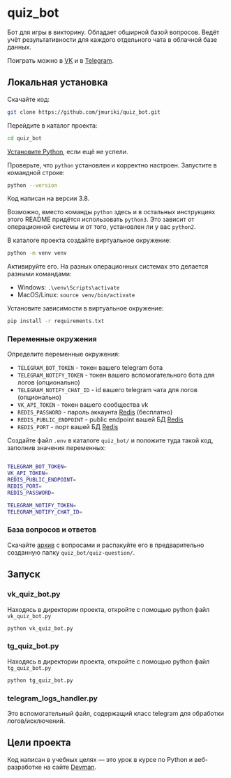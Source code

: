 # quiz_bot

Бот для игры в викторину. Обладает обширной базой вопросов. Ведёт учёт результативности для каждого отдельного чата в облачной базе данных.

Поиграть можно в [VK](https://vk.com/club219903049) и в [Telegram](https://t.me/DevmanQuizBot).

## Локальная установка

Скачайте код:
```sh
git clone https://github.com/jmuriki/quiz_bot.git
```

Перейдите в каталог проекта:
```sh
cd quiz_bot
```

[Установите Python](https://www.python.org/), если ещё не успели.

Проверьте, что `python` установлен и корректно настроен. Запустите в командной строке:
```sh
python --version
```
Код написан на версии 3.8.

Возможно, вместо команды `python` здесь и в остальных инструкциях этого README придётся использовать `python3`. Это зависит от операционной системы и от того, установлен ли у вас `python2`. 

В каталоге проекта создайте виртуальное окружение:
```sh
python -m venv venv
```
Активируйте его. На разных операционных системах это делается разными командами:

- Windows: `.\venv\Scripts\activate`
- MacOS/Linux: `source venv/bin/activate`

Установите зависимости в виртуальное окружение:
```sh
pip install -r requirements.txt
```

### Переменные окружения

Определите переменные окружения:
- `TELEGRAM_BOT_TOKEN` - токен вашего telegram бота
- `TELEGRAM_NOTIFY_TOKEN` - токен вашего вспомогательного бота для логов (опционально)
- `TELEGRAM_NOTIFY_CHAT_ID` - id вашего telegram чата для логов (опционально)
- `VK_API_TOKEN` - токен вашего сообщества vk
- `REDIS_PASSWORD` - пароль аккаунта [Redis](https://redis.com) (бесплатно)
- `REDIS_PUBLIC_ENDPOINT` - public endpoint вашей БД [Redis](https://redis.com)
- `REDIS_PORT` - порт вашей БД [Redis](https://redis.com)


Создайте файл `.env` в каталоге `quiz_bot/` и положите туда такой код, заполнив значения переменных:
```sh

TELEGRAM_BOT_TOKEN=
VK_API_TOKEN=
REDIS_PUBLIC_ENDPOINT=
REDIS_PORT=
REDIS_PASSWORD=

TELEGRAM_NOTIFY_TOKEN=
TELEGRAM_NOTIFY_CHAT_ID=

```
### База вопросов и ответов

Скачайте [архив](https://dvmn.org/media/modules_dist/quiz-questions.zip) с вопросами и распакуйте его в предварительно созданную папку `quiz_bot/quiz-question/`.

## Запуск

### vk_quiz_bot.py

Находясь в директории проекта, откройте с помощью python файл `vk_quiz_bot.py`

```sh
python vk_quiz_bot.py
```
### tg_quiz_bot.py

Находясь в директории проекта, откройте с помощью python файл `tg_quiz_bot.py`

```sh
python tg_quiz_bot.py
```
### telegram_logs_handler.py

Это вспомогательный файл, содержащий класс telegram для обработки логов/исключений.

## Цели проекта

Код написан в учебных целях — это урок в курсе по Python и веб-разработке на сайте [Devman](https://dvmn.org).
